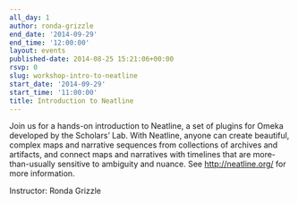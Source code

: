 ```yaml
---
all_day: 1
author: ronda-grizzle
end_date: '2014-09-29'
end_time: '12:00:00'
layout: events
published-date: 2014-08-25 15:21:06+00:00
rsvp: 0
slug: workshop-intro-to-neatline
start_date: '2014-09-29'
start_time: '11:00:00'
title: Introduction to Neatline
---
```


Join us for a hands-on introduction to Neatline, a set of plugins for Omeka developed by the Scholars’ Lab. With Neatline, anyone can create beautiful, complex maps and narrative sequences from collections of archives and artifacts, and connect maps and narratives with timelines that are more-than-usually sensitive to ambiguity and nuance. See http://neatline.org/ for more information.

Instructor: Ronda Grizzle
